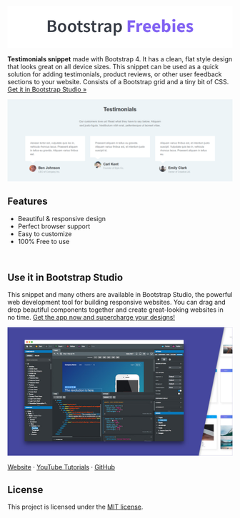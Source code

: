

[![Bootstrap Freebies](/readme-images/github-bootstrap-freebies.png)](https://github.com/topics/bootstrap-freebies/) 

**Testimonials snippet** made with Bootstrap 4. It has a clean, flat style design that looks great on all device sizes. This snippet can be used as a quick solution for adding testimonials, product reviews, or other user feedback sections to your website. Consists of a Bootstrap grid and a tiny bit of CSS. [Get it in Bootstrap Studio &raquo;](https://bootstrapstudio.io)

[![Testimonials](/readme-images/screenshot.png)](https://bootstrapstudio.io) 

## Features

* Beautiful & responsive design
* Perfect browser support
* Easy to customize
* 100% Free to use

<br>

## Use it in Bootstrap Studio

This snippet and many others are available in Bootstrap Studio, the powerful web development tool for building responsive websites. You can drag and drop beautiful components together and create great-looking websites in no time. [Get the app now and supercharge your designs!](https://bootstrapstudio.io)

[![Bootstrap Studio Banner](/readme-images/bootstrap-studio-banner.jpg)](https://bootstrapstudio.io/)

[Website](https://bootstrapstudio.io/) &middot; [YouTube Tutorials](https://www.youtube.com/BootstrapStudioApp) &middot; [GitHub](https://github.com/bootstrapstudio) 

## License

This project is licensed under the [MIT license](LICENSE).